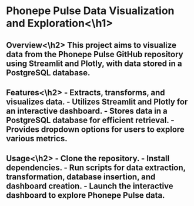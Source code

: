 <h1>Phonepe Pulse Data Visualization and Exploration<\h1>

<h2>Overview<\h2>
This project aims to visualize data from the Phonepe Pulse GitHub repository using Streamlit and Plotly, with data stored in a PostgreSQL database.

<h2> Features<\h2>
- Extracts, transforms, and visualizes data.
- Utilizes Streamlit and Plotly for an interactive dashboard.
- Stores data in a PostgreSQL database for efficient retrieval.
- Provides dropdown options for users to explore various metrics.

<h2> Usage<\h2>
- Clone the repository.
- Install dependencies.
- Run scripts for data extraction, transformation, database insertion, and dashboard creation.
- Launch the interactive dashboard to explore Phonepe Pulse data.
